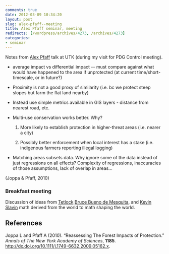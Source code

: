 ```yaml
---
comments: true
date: 2012-03-09 10:34:20
layout: post
slug: alex-pfaff--meeting
title: Alex Pfaff seminar, meeting
redirects: [/wordpress/archives/4273, /archives/4273]
categories:
- seminar
---
```


Notes from [Alex Pfaff](http://www.duke.edu/~asp9/cv&bio.html) talk at UTK (during my visit for PDG Control meeting).





  * average impact vs differential impact -- must compare against what would have happened to the area if unprotected (at current time/short-timescale, or in future?)  


  * Proximity is not a good proxy of similarity (i.e. bc we protect steep slopes but farm the flat land nearby)


  * Instead use simple metrics available in GIS layers - distance from nearest road, etc.


  * Multi-use conservation works better.  Why?  




    1. More likely to establish protection in higher-threat areas (i.e. nearer a city)


    2. Possibly better enforcement when local interest has a stake (i.e. indigenous farmers reporting illegal logging)




  * Matching areas subsets data.  Why ignore some of the data instead of just regressions on all effects?  Complexity of regressions, inaccuracies of those assumptions, lack of overlap in areas...



(Joppa & Pfaff, 2010)



### Breakfast meeting



Discussion of ideas from [Tetlock](http://www.amazon.com/Expert-Political-Judgment-Good-Know/dp/0691123020) [Bruce Bueno de Mesquita](http://www.amazon.com/The-Predictioneers-Game-ebook/dp/B002PXFYOC/ref=sr_1_3?ie=UTF8&qid=1331397537&sr=8-3), and [Kevin Slavin](http://www.ted.com/talks/kevin_slavin_how_algorithms_shape_our_world.html) math derived from the world to math shaping the world.

## References

<p>Joppa L and Pfaff A (2010).
&ldquo;Reassessing The Forest Impacts of Protection.&rdquo;
<EM>Annals of The New York Academy of Sciences</EM>, <B>1185</B>.
<a href="http://dx.doi.org/10.1111/j.1749-6632.2009.05162.x">http://dx.doi.org/10.1111/j.1749-6632.2009.05162.x</a>.
